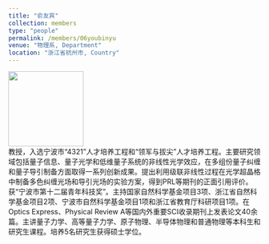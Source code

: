 ```yaml
---
title: "俞友宾"
collection: members
type: "people"
permalink: /members/06youbinyu
venue: "物理系, Department"
location: "浙江省杭州市, Country"
---
```


<img src='/images/youbinyu.png' width='150' ><br>
教授，入选宁波市“4321”人才培养工程和“领军与拔尖”人才培养工程。主要研究领域包括量子信息、量子光学和低维量子系统的非线性光学效应，在多组份量子纠缠和量子导引制备方面取得一系列创新成果。提出利用级联非线性过程在光学超晶格中制备多色纠缠光场和导引光场的实验方案，得到PRL等期刊的正面引用评价。获“宁波市第十二届青年科技奖”。主持国家自然科学基金项目3项、浙江省自然科学基金项目2项、宁波市自然科学基金项目1项和浙江省教育厅科研项目1项。在Optics Express、Physical Review A等国内外重要SCI收录期刊上发表论文40余篇。主讲量子力学、高等量子力学、原子物理、半导体物理和普通物理等本科生和研究生课程。培养5名研究生获得硕士学位。
